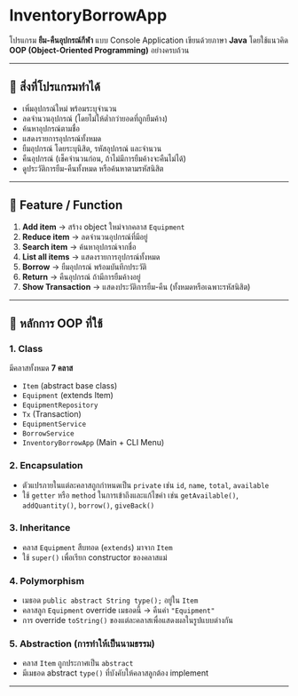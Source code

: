 # InventoryBorrowApp

โปรแกรม **ยืม-คืนอุปกรณ์กีฬา** แบบ Console Application เขียนด้วยภาษา **Java** โดยใช้แนวคิด **OOP (Object-Oriented Programming)** อย่างครบถ้วน

---

## 📌 สิ่งที่โปรแกรมทำได้
- เพิ่มอุปกรณ์ใหม่ พร้อมระบุจำนวน
- ลดจำนวนอุปกรณ์ (โดยไม่ให้ต่ำกว่ายอดที่ถูกยืมค้าง)
- ค้นหาอุปกรณ์ตามชื่อ
- แสดงรายการอุปกรณ์ทั้งหมด
- ยืมอุปกรณ์ โดยระบุนิสิต, รหัสอุปกรณ์ และจำนวน
- คืนอุปกรณ์ (เช็คจำนวนก่อน, ถ้าไม่มีการยืมค้างจะคืนไม่ได้)
- ดูประวัติการยืม-คืนทั้งหมด หรือค้นหาตามรหัสนิสิต

---

## 📌 Feature / Function
1. **Add item** → สร้าง object ใหม่จากคลาส `Equipment`  
2. **Reduce item** → ลดจำนวนอุปกรณ์ที่มีอยู่  
3. **Search item** → ค้นหาอุปกรณ์จากชื่อ  
4. **List all items** → แสดงรายการอุปกรณ์ทั้งหมด  
5. **Borrow** → ยืมอุปกรณ์ พร้อมบันทึกประวัติ  
6. **Return** → คืนอุปกรณ์ ถ้ามีการยืมค้างอยู่  
7. **Show Transaction** → แสดงประวัติการยืม-คืน (ทั้งหมดหรือเฉพาะรหัสนิสิต)  

---

## 📌 หลักการ OOP ที่ใช้
### 1. Class
มีคลาสทั้งหมด **7 คลาส**
- `Item` (abstract base class)  
- `Equipment` (extends Item)  
- `EquipmentRepository`  
- `Tx` (Transaction)  
- `EquipmentService`  
- `BorrowService`  
- `InventoryBorrowApp` (Main + CLI Menu)

### 2. Encapsulation 
- ตัวแปรภายในแต่ละคลาสถูกกำหนดเป็น `private` เช่น `id`, `name`, `total`, `available`  
- ใช้ `getter` หรือ `method` ในการเข้าถึงและแก้ไขค่า เช่น `getAvailable()`, `addQuantity()`, `borrow()`, `giveBack()`

### 3. Inheritance 
- คลาส `Equipment` สืบทอด (`extends`) มาจาก `Item`  
- ใช้ `super()` เพื่อเรียก constructor ของคลาสแม่

### 4. Polymorphism 
- เมธอด `public abstract String type();` อยู่ใน `Item`  
- คลาสลูก `Equipment` override เมธอดนี้ → คืนค่า `"Equipment"`  
- การ override `toString()` ของแต่ละคลาสเพื่อแสดงผลในรูปแบบต่างกัน

### 5. Abstraction (การทำให้เป็นนามธรรม)
- คลาส `Item` ถูกประกาศเป็น `abstract`  
- มีเมธอด abstract `type()` ที่บังคับให้คลาสลูกต้อง implement

---

